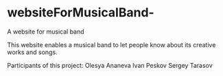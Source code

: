 # websiteForMusicalBand-
A website for musical band 

This website enables a musical band to let people know about its creative works and songs.

Participants of this project:
Olesya Ananeva
Ivan Peskov 
Sergey Tarasov 
